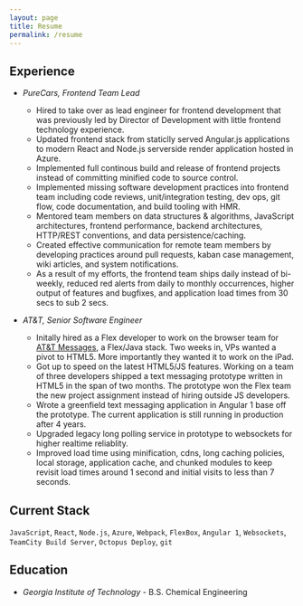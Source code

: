 ```yaml
---
layout: page
title: Resume
permalink: /resume
---
```

## Experience ##

* *PureCars, Frontend Team Lead*
  * Hired to take over as lead engineer for frontend development that was previously led by Director of Development with little frontend technology experience.
  * Updated frontend stack from staticlly served Angular.js applications to modern React and Node.js serverside render application hosted in Azure.
  * Implemented full continous build and release of frontend projects instead of committing minified code to source control.
  * Implemented missing software development practices into frontend team including code reviews, unit/integration testing, dev ops, git flow, code documentation, and build tooling with HMR.
  * Mentored team members on data structures & algorithms, JavaScript architectures, frontend performance, backend architectures, HTTP/REST conventions, and data persistence/caching.
  * Created effective communication for remote team members by developing practices around pull requests, kaban case management, wiki articles, and system notifications.
  * As a result of my efforts, the frontend team ships daily instead of bi-weekly, reduced red alerts from daily to monthly occurrences, higher output of features and bugfixes, and application load times from 30 secs to sub 2 secs.

* *AT&T, Senior Software Engineer*
  * Initally hired as a Flex developer to work on the browser team for [AT&T Messages](https://www.att.com/features/backup-sync.html), a Flex/Java stack. Two weeks in, VPs wanted a pivot to HTML5. More importantly they wanted it to work on the iPad.
  * Got up to speed on the latest HTML5/JS features. Working on a team of three developers shipped a text messaging prototype written in HTML5 in the span of two months. The prototype won the Flex team the new project assignment instead of hiring outside JS developers.
  * Wrote a greenfield text messaging application in Angular 1 base off the prototype. The current application is still running in production after 4 years.
  * Upgraded legacy long polling service in prototype to websockets for higher realtime reliablity.
  * Improved load time using minification, cdns, long caching policies, local storage, application cache, and chunked modules to keep revisit load times around 1 second and initial visits to less than 7 seconds.

## Current Stack ##

`JavaScript`, `React`, `Node.js`, `Azure`, `Webpack`, `FlexBox`, `Angular 1`, `Websockets`, `TeamCity Build Server`, `Octopus Deploy`, `git`

## Education ##

* *Georgia Institute of Technology* - B.S. Chemical Engineering

